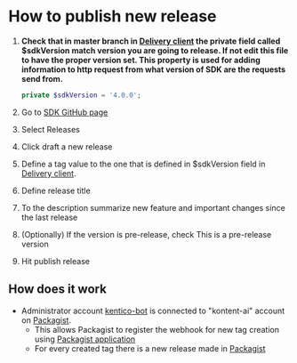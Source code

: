 # How to publish new release

1. **Check that in master branch in [Delivery client](https://github.com/kontent-ai/delivery-sdk-php/blob/master/src/Kontent/Ai/Delivery/DeliveryClient.php) the private field called $sdkVersion match version you are going to release. If not edit this file to have the proper version set. This property is used for adding information to http request from what version of SDK are the requests send from.**

   ```php
   private $sdkVersion = '4.0.0';
   ```

1. Go to [SDK GitHub page](https://github.com/Kentico/kontent-delivery-sdk-php)
1. Select Releases
1. Click draft a new release
1. Define a tag value to the one that is defined in $sdkVersion field in [Delivery client](https://github.com/kontent-ai/delivery-sdk-php/blob/master/src/Kontent/Ai/Delivery/DeliveryClient.php).
1. Define release title
1. To the description summarize new feature and important changes since the last release
1. (Optionally) If the version is pre-release, check This is a pre-release version
1. Hit publish release

## How does it work

- Administrator account [kentico-bot](https://github.com/kontent-ai-bot) is connected to "kontent-ai" account on [Packagist](https://packagist.org).
  - This allows Packagist to register the webhook for new tag creation using [Packagist application](https://github.com/settings/connections/applications/a059f127e1c09c04aa5a)
  - For every created tag there is a new release made in [Packagist](https://packagist.org/packages/kontent-ai/delivery-sdk-php)
